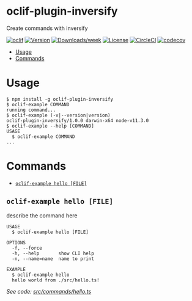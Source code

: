 oclif-plugin-inversify
======================

Create commands with inversify

[![oclif](https://img.shields.io/badge/cli-oclif-brightgreen.svg)](https://oclif.io)
[![Version](https://img.shields.io/npm/v/oclif-plugin-inversify.svg)](https://npmjs.org/package/oclif-plugin-inversify)
[![Downloads/week](https://img.shields.io/npm/dw/oclif-plugin-inversify.svg)](https://npmjs.org/package/oclif-plugin-inversify)
[![License](https://img.shields.io/npm/l/oclif-plugin-inversify.svg)](https://github.com/marvinrabe/oclif-plugin-inversify/blob/master/package.json)
[![CircleCI](https://circleci.com/gh/marvinrabe/inversify-oclif-utils/tree/master.svg?style=shield)](https://circleci.com/gh/marvinrabe/inversify-oclif-utils/tree/master)
[![codecov](https://codecov.io/gh/marvinrabe/inversify-oclif-utils/branch/master/graph/badge.svg)](https://codecov.io/gh/marvinrabe/inversify-oclif-utils)

<!-- toc -->
* [Usage](#usage)
* [Commands](#commands)
<!-- tocstop -->
# Usage
<!-- usage -->
```sh-session
$ npm install -g oclif-plugin-inversify
$ oclif-example COMMAND
running command...
$ oclif-example (-v|--version|version)
oclif-plugin-inversify/1.0.0 darwin-x64 node-v11.3.0
$ oclif-example --help [COMMAND]
USAGE
  $ oclif-example COMMAND
...
```
<!-- usagestop -->
# Commands
<!-- commands -->
* [`oclif-example hello [FILE]`](#oclif-example-hello-file)

## `oclif-example hello [FILE]`

describe the command here

```
USAGE
  $ oclif-example hello [FILE]

OPTIONS
  -f, --force
  -h, --help       show CLI help
  -n, --name=name  name to print

EXAMPLE
  $ oclif-example hello
  hello world from ./src/hello.ts!
```

_See code: [src/commands/hello.ts](https://github.com/marvinrabe/oclif-plugin-inversify/blob/v1.0.0/src/commands/hello.ts)_
<!-- commandsstop -->
